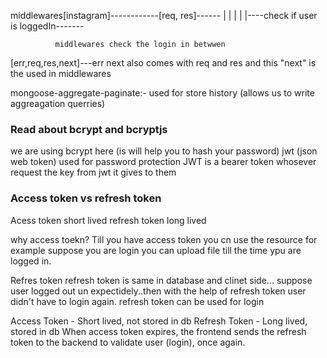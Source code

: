 middlewares[instagram]------------[req, res]------
              |                                   |
              |                                   |
              |----check if user is loggedIn-------

              middlewares check the login in betwwen

[err,req,res,next]---err next also comes with req and res and this "next" is the used in middlewares 

mongoose-aggregate-paginate:- used for store history
(allows us to write aggreagation querries)

 ### Read about bcrypt and bcryptjs

we are using bcrypt here (is will help you to hash your password)
jwt (json web token) used for password protection
JWT is a bearer token whosever request the key from jwt it gives to them


### Access token vs refresh token
Acess token short lived
refresh token long lived

why access toekn?
Till you have access token you cn use the resource for example suppose you are login you can upload file till the time ypu are logged in.

Refres token
refresh token is same in database and clinet side...
suppose user logged out un expectidely..then with the help of refresh token user didn't have to login again.  refresh token can be used for login

Access Token - Short lived, not stored in db
Refresh Token - Long lived, stored in db
When access token expires, the frontend sends the refresh token to the backend to validate user (login), once again.



